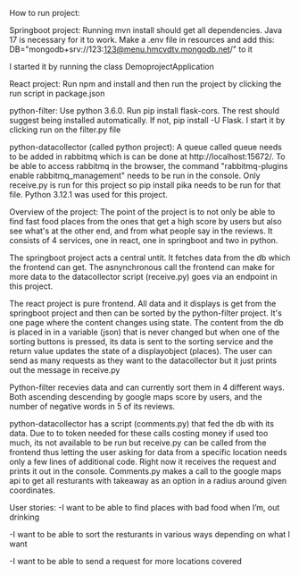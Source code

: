 How to run project:

Springboot project:
Running mvn install should get all dependencies. Java 17 is necessary for it to work.
Make a .env file in resources and add this: DB="mongodb+srv://123:123@menu.hmcvdtv.mongodb.net/" to it

I started it by running the class DemoprojectApplication

React project: 
Run npm and install and then run the project by clicking the run script in package.json

python-filter:
Use python 3.6.0. Run pip install flask-cors. The rest should suggest being installed automatically. If not, pip install -U Flask.
I start it by clicking run on the filter.py file

python-datacollector (called python project):
A queue called queue needs to be added in rabbitmq which is can be done at http://localhost:15672/. To be able to access rabbitmq in the browser, the command "rabbitmq-plugins enable rabbitmq_management" needs to be run in the console. Only receive.py is run for this project so pip install pika needs to be run for that file.
Python 3.12.1 was used for this project.






Overview of the project:
The point of the project is to not only be able to find fast food places from the ones that get a high score by users but also see what's at the other end, and from what people say in the reviews.
It consists of 4 services, one in react, one in springboot and two in python.

The springboot project acts a central untit. It fetches data from the db which the frontend can get. 
The asnynchronous call the frontend can make for more data to the datacollector script (receive.py) goes via an endpoint in this project.

The react project is pure frontend. All data and it displays is get from the springboot project and then can be sorted by the python-filter project. It's one page where the content changes using state. 
The content from the db is placed in in a variable (json) that is never changed but when one of the sorting buttons is pressed, its data is sent to the sorting service and the return value updates the state of a displayobject (places). The user can send as many requests as they want to the datacollector but it just prints out the message in receive.py

Python-filter recevies data and can currently sort them in 4 different ways. Both ascending descending by google maps score by users, and the number of negative words in 5 of its reviews.

python-datacollector has a script (comments.py) that fed the db with its data. Due to to token needed for these calls costing money if used too much, its not available to be run but receive.py can be called from the frontend thus letting the user asking for data from a specific location needs only a few lines of additional code. Right now it receives the request and prints it out in the console.
Comments.py makes a call to the google maps api to get all resturants with takeaway as an option in a radius around given coordinates. 



User stories:
-I want to be able to find places with bad food when I’m, out drinking

-I want to be able to sort the resturants in various ways depending on what I want

-I want to be able to send a request for more locations covered
